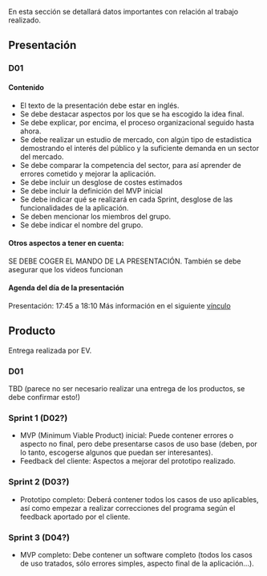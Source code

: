 En esta sección se detallará datos importantes con relación al trabajo realizado.

## Presentación
### D01
#### Contenido
* El texto de la presentación debe estar en inglés.
* Se debe destacar aspectos por los que se ha escogido la idea final.
* Se debe explicar, por encima, el proceso organizacional seguido hasta ahora.
* Se debe realizar un estudio de mercado, con algún tipo de estadistica demostrando el interés del público y la suficiente demanda en un sector del mercado.
* Se debe comparar la competencia del sector, para así aprender de errores cometido y mejorar la aplicación.
* Se debe incluir un desglose de costes estimados
* Se debe incluir la definición del MVP inicial
* Se debe indicar qué se realizará en cada Sprint, desglose de las funcionalidades de la aplicación.
* Se deben mencionar los miembros del grupo.
* Se debe indicar el nombre del grupo.

#### Otros aspectos a tener en cuenta:
SE DEBE COGER EL MANDO DE LA PRESENTACIÓN. También se debe asegurar que los videos funcionan

#### Agenda del día de la presentación
Presentación: 17:45 a 18:10
Más información en el siguiente [vínculo](https://docs.google.com/spreadsheets/d/1zTUvIDZ8ZVdztcShm567ReG4BRp61Ed5GPUBxB3T5fE/edit#gid=0)

## Producto
Entrega realizada por EV.
### D01
TBD (parece no ser necesario realizar una entrega de los productos, se debe confirmar esto!)

### Sprint 1 (D02?)
* MVP (Minimum Viable Product) inicial: Puede contener errores o aspecto no final, pero debe presentarse casos de uso base (deben, por lo tanto, escogerse algunos que puedan ser interesantes).
* Feedback del cliente: Aspectos a mejorar del prototipo realizado.

### Sprint 2 (D03?)
* Prototipo completo: Deberá contener todos los casos de uso aplicables, así como empezar a realizar correcciones del programa según el feedback aportado por el cliente.

### Sprint 3 (D04?)
* MVP completo: Debe contener un software completo (todos los casos de uso tratados, sólo errores simples, aspecto final de la aplicación...).


